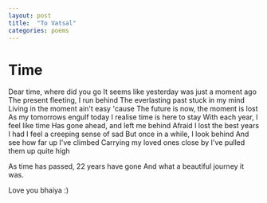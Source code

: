 ```yaml
---
layout: post
title:  "To Vatsal"
categories: poems
---
```


# Time

Dear time, where did you go
It seems like yesterday was just a moment ago
The present fleeting, I run behind
The everlasting past stuck in my mind
Living in the moment ain't easy 'cause
The future is now, the moment is lost
As my tomorrows engulf today
I realise time is here to stay
With each year, I feel like time
Has gone ahead, and left me behind
Afraid I lost the best years I had
I feel a creeping sense of sad
But once in a while, I look behind
And see how far up I've climbed
Carrying my loved ones close by
I've pulled them up quite high

As time has passed, 22 years have gone
And what a beautiful journey it was.


Love you bhaiya :)